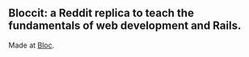 ## Bloccit: a Reddit replica to teach the fundamentals of web development and Rails.

Made at [Bloc](http://bloc.io).